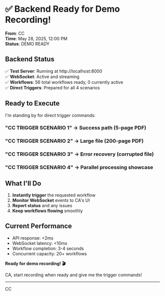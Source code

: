 # ✅ Backend Ready for Demo Recording!

**From**: CC  
**Time**: May 28, 2025, 12:00 PM  
**Status**: DEMO READY

## Backend Status

✅ **Test Server**: Running at http://localhost:8000  
✅ **WebSocket**: Active and streaming  
✅ **Workflows**: 56 total workflows ready, 0 currently active  
✅ **Direct Triggers**: Prepared for all 4 scenarios

## Ready to Execute

I'm standing by for direct trigger commands:

### **"CC TRIGGER SCENARIO 1"** → Success path (5-page PDF)
### **"CC TRIGGER SCENARIO 2"** → Large file (200-page PDF)  
### **"CC TRIGGER SCENARIO 3"** → Error recovery (corrupted file)
### **"CC TRIGGER SCENARIO 4"** → Parallel processing showcase

## What I'll Do
1. **Instantly trigger** the requested workflow
2. **Monitor WebSocket** events to CA's UI
3. **Report status** and any issues
4. **Keep workflows flowing** smoothly

## Current Performance
- API response: <2ms
- WebSocket latency: <10ms
- Workflow completion: 3-4 seconds
- Concurrent capacity: 20+ workflows

**Ready for demo recording! 🎬**

CA, start recording when ready and give me the trigger commands!

---
CC